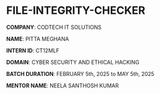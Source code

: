 # FILE-INTEGRITY-CHECKER

**COMPANY**: CODTECH IT SOLUTIONS

**NAME**: PITTA MEGHANA

**INTERN ID**: CT12MLF

**DOMAIN**: CYBER SECURITY AND ETHICAL HACKING 

**BATCH DURATION**: FEBRUARY 5th, 2025 to MAY 5th, 2025

**MENTOR NAME**: NEELA SANTHOSH KUMAR
